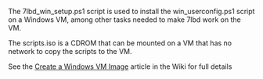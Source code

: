 The 7lbd_win_setup.ps1 script is used to install the win_userconfig.ps1 script on a Windows VM, among other tasks needed to make 7lbd work on the VM.

The scripts.iso is a CDROM that can be mounted on a VM that has no network to copy the scripts to the VM.

See the [Create a Windows VM Image](https://github.com/BYUHPC/7lbd/wiki/Create-a-Windows-VM-image#adding-ood-integration-startup-script-to-the-windows-vm-to-change-password-at-boot) article in the Wiki for full details

